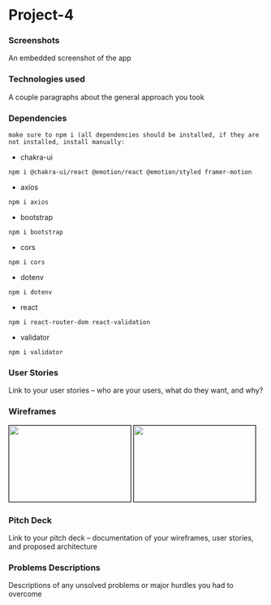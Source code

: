 # Project-4
### Screenshots
An embedded screenshot of the app
### Technologies used
A couple paragraphs about the general approach you took
### Dependencies

```make sure to npm i (all dependencies should be installed, if they are not installed, install manually:```

* chakra-ui
```
npm i @chakra-ui/react @emotion/react @emotion/styled framer-motion
````
* axios
```
npm i axios
```
* bootstrap
```
npm i bootstrap
```
* cors
```
npm i cors
```
* dotenv
```
npm i dotenv
```

* react
```
npm i react-router-dom react-validation
```
* validator

```
npm i validator
```



### User Stories
Link to your user stories – who are your users, what do they want, and why?
### Wireframes
<img src="https://i.imgur.com/P7d65BX.png" width="240" height="150" style="border: 1px solid black">

<img src="https://i.imgur.com/wJgd8Wg.png" width="240" height="150" style="border: 1px solid black">

### Pitch Deck
Link to your pitch deck – documentation of your wireframes, user stories, and proposed architecture
### Problems Descriptions
Descriptions of any unsolved problems or major hurdles you had to overcome
